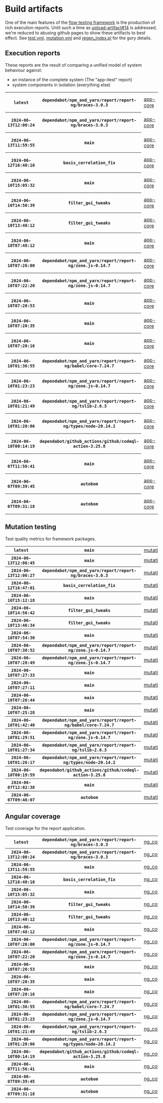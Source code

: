 # Build artifacts

One of the main features of the [flow testing framework](https://github.com/Mastercard/flow) is the production of rich execution reports.
Until such a time as [upload-artifact#14](https://github.com/actions/upload-artifact/issues/14) is addressed, we're reduced to abusing github pages to show these artifacts to best effect.
See [test.yml](https://github.com/Mastercard/flow/blob/main/.github/workflows/test.yml), [mutation.yml](https://github.com/Mastercard/flow/blob/main/.github/workflows/mutation.yml) and [regen_index.pl](https://github.com/Mastercard/flow/blob/pages/regen_index.pl) for the gory details.

## Execution reports

These reports are the result of comparing a unified model of system behaviour against:
 * an instance of the complete system (The "app-itest" report)
 * system components in isolation (everything else)

<!-- start:execution -->
<table>
	<tbody>
		<tr> <th><code>latest</code></th>
			 <th><code>dependabot/npm_and_yarn/report/report-ng/braces-3.0.3</code></th>
			<td><a href="execution/latest/app-core/target/mctf/latest/index.html">app-core</a></td>
			<td><a href="execution/latest/app-histogram/target/mctf/latest/index.html">app-histogram</a></td>
			<td><a href="execution/latest/app-itest/target/mctf/latest/index.html">app-itest</a></td>
			<td><a href="execution/latest/app-queue/target/mctf/latest/index.html">app-queue</a></td>
			<td><a href="execution/latest/app-store/target/mctf/latest/index.html">app-store</a></td>
			<td><a href="execution/latest/app-ui/target/mctf/latest/index.html">app-ui</a></td>
			<td><a href="execution/latest/app-web-ui/target/mctf/latest/index.html">app-web-ui</a></td>
		</tr>
		<tr> <th><code>2024-06-13T12:00:24</code></th>
			 <th><code>dependabot/npm_and_yarn/report/report-ng/braces-3.0.3</code></th>
			<td><a href="execution/1718280024/app-core/target/mctf/latest/index.html">app-core</a></td>
			<td><a href="execution/1718280024/app-histogram/target/mctf/latest/index.html">app-histogram</a></td>
			<td><a href="execution/1718280024/app-itest/target/mctf/latest/index.html">app-itest</a></td>
			<td><a href="execution/1718280024/app-queue/target/mctf/latest/index.html">app-queue</a></td>
			<td><a href="execution/1718280024/app-store/target/mctf/latest/index.html">app-store</a></td>
			<td><a href="execution/1718280024/app-ui/target/mctf/latest/index.html">app-ui</a></td>
			<td><a href="execution/1718280024/app-web-ui/target/mctf/latest/index.html">app-web-ui</a></td>
		</tr>
		<tr> <th><code>2024-06-13T11:59:55</code></th>
			 <th><code>main</code></th>
			<td><a href="execution/1718279995/app-core/target/mctf/latest/index.html">app-core</a></td>
			<td><a href="execution/1718279995/app-histogram/target/mctf/latest/index.html">app-histogram</a></td>
			<td><a href="execution/1718279995/app-itest/target/mctf/latest/index.html">app-itest</a></td>
			<td><a href="execution/1718279995/app-queue/target/mctf/latest/index.html">app-queue</a></td>
			<td><a href="execution/1718279995/app-store/target/mctf/latest/index.html">app-store</a></td>
			<td><a href="execution/1718279995/app-ui/target/mctf/latest/index.html">app-ui</a></td>
			<td><a href="execution/1718279995/app-web-ui/target/mctf/latest/index.html">app-web-ui</a></td>
		</tr>
		<tr> <th><code>2024-06-12T16:40:10</code></th>
			 <th><code>basis_cerrelation_fix</code></th>
			<td><a href="execution/1718210410/app-core/target/mctf/latest/index.html">app-core</a></td>
			<td><a href="execution/1718210410/app-histogram/target/mctf/latest/index.html">app-histogram</a></td>
			<td><a href="execution/1718210410/app-itest/target/mctf/latest/index.html">app-itest</a></td>
			<td><a href="execution/1718210410/app-queue/target/mctf/latest/index.html">app-queue</a></td>
			<td><a href="execution/1718210410/app-store/target/mctf/latest/index.html">app-store</a></td>
			<td><a href="execution/1718210410/app-ui/target/mctf/latest/index.html">app-ui</a></td>
			<td><a href="execution/1718210410/app-web-ui/target/mctf/latest/index.html">app-web-ui</a></td>
		</tr>
		<tr> <th><code>2024-06-10T15:05:32</code></th>
			 <th><code>main</code></th>
			<td><a href="execution/1718031932/app-core/target/mctf/latest/index.html">app-core</a></td>
			<td><a href="execution/1718031932/app-histogram/target/mctf/latest/index.html">app-histogram</a></td>
			<td><a href="execution/1718031932/app-itest/target/mctf/latest/index.html">app-itest</a></td>
			<td><a href="execution/1718031932/app-queue/target/mctf/latest/index.html">app-queue</a></td>
			<td><a href="execution/1718031932/app-store/target/mctf/latest/index.html">app-store</a></td>
			<td><a href="execution/1718031932/app-ui/target/mctf/latest/index.html">app-ui</a></td>
			<td><a href="execution/1718031932/app-web-ui/target/mctf/latest/index.html">app-web-ui</a></td>
		</tr>
		<tr> <th><code>2024-06-10T14:50:39</code></th>
			 <th><code>filter_gui_tweaks</code></th>
			<td><a href="execution/1718031039/app-core/target/mctf/latest/index.html">app-core</a></td>
			<td><a href="execution/1718031039/app-histogram/target/mctf/latest/index.html">app-histogram</a></td>
			<td><a href="execution/1718031039/app-itest/target/mctf/latest/index.html">app-itest</a></td>
			<td><a href="execution/1718031039/app-queue/target/mctf/latest/index.html">app-queue</a></td>
			<td><a href="execution/1718031039/app-store/target/mctf/latest/index.html">app-store</a></td>
			<td><a href="execution/1718031039/app-ui/target/mctf/latest/index.html">app-ui</a></td>
			<td><a href="execution/1718031039/app-web-ui/target/mctf/latest/index.html">app-web-ui</a></td>
		</tr>
		<tr> <th><code>2024-06-10T13:40:12</code></th>
			 <th><code>filter_gui_tweaks</code></th>
			<td><a href="execution/1718026812/app-core/target/mctf/latest/index.html">app-core</a></td>
			<td><a href="execution/1718026812/app-histogram/target/mctf/latest/index.html">app-histogram</a></td>
			<td><a href="execution/1718026812/app-itest/target/mctf/latest/index.html">app-itest</a></td>
			<td><a href="execution/1718026812/app-queue/target/mctf/latest/index.html">app-queue</a></td>
			<td><a href="execution/1718026812/app-store/target/mctf/latest/index.html">app-store</a></td>
			<td><a href="execution/1718026812/app-ui/target/mctf/latest/index.html">app-ui</a></td>
			<td><a href="execution/1718026812/app-web-ui/target/mctf/latest/index.html">app-web-ui</a></td>
		</tr>
		<tr> <th><code>2024-06-10T07:48:12</code></th>
			 <th><code>main</code></th>
			<td><a href="execution/1718005692/app-core/target/mctf/latest/index.html">app-core</a></td>
			<td><a href="execution/1718005692/app-histogram/target/mctf/latest/index.html">app-histogram</a></td>
			<td><a href="execution/1718005692/app-itest/target/mctf/latest/index.html">app-itest</a></td>
			<td><a href="execution/1718005692/app-queue/target/mctf/latest/index.html">app-queue</a></td>
			<td><a href="execution/1718005692/app-store/target/mctf/latest/index.html">app-store</a></td>
			<td><a href="execution/1718005692/app-ui/target/mctf/latest/index.html">app-ui</a></td>
			<td><a href="execution/1718005692/app-web-ui/target/mctf/latest/index.html">app-web-ui</a></td>
		</tr>
		<tr> <th><code>2024-06-10T07:26:00</code></th>
			 <th><code>dependabot/npm_and_yarn/report/report-ng/zone.js-0.14.7</code></th>
			<td><a href="execution/1718004360/app-core/target/mctf/latest/index.html">app-core</a></td>
			<td><a href="execution/1718004360/app-histogram/target/mctf/latest/index.html">app-histogram</a></td>
			<td><a href="execution/1718004360/app-itest/target/mctf/latest/index.html">app-itest</a></td>
			<td><a href="execution/1718004360/app-queue/target/mctf/latest/index.html">app-queue</a></td>
			<td><a href="execution/1718004360/app-store/target/mctf/latest/index.html">app-store</a></td>
			<td><a href="execution/1718004360/app-ui/target/mctf/latest/index.html">app-ui</a></td>
			<td><a href="execution/1718004360/app-web-ui/target/mctf/latest/index.html">app-web-ui</a></td>
		</tr>
		<tr> <th><code>2024-06-10T07:22:20</code></th>
			 <th><code>dependabot/npm_and_yarn/report/report-ng/zone.js-0.14.7</code></th>
			<td><a href="execution/1718004140/app-core/target/mctf/latest/index.html">app-core</a></td>
			<td><a href="execution/1718004140/app-histogram/target/mctf/latest/index.html">app-histogram</a></td>
			<td><a href="execution/1718004140/app-itest/target/mctf/latest/index.html">app-itest</a></td>
			<td><a href="execution/1718004140/app-queue/target/mctf/latest/index.html">app-queue</a></td>
			<td><a href="execution/1718004140/app-store/target/mctf/latest/index.html">app-store</a></td>
			<td><a href="execution/1718004140/app-ui/target/mctf/latest/index.html">app-ui</a></td>
			<td><a href="execution/1718004140/app-web-ui/target/mctf/latest/index.html">app-web-ui</a></td>
		</tr>
		<tr> <th><code>2024-06-10T07:20:53</code></th>
			 <th><code>main</code></th>
			<td><a href="execution/1718004053/app-core/target/mctf/latest/index.html">app-core</a></td>
			<td><a href="execution/1718004053/app-histogram/target/mctf/latest/index.html">app-histogram</a></td>
			<td><a href="execution/1718004053/app-itest/target/mctf/latest/index.html">app-itest</a></td>
			<td><a href="execution/1718004053/app-queue/target/mctf/latest/index.html">app-queue</a></td>
			<td><a href="execution/1718004053/app-store/target/mctf/latest/index.html">app-store</a></td>
			<td><a href="execution/1718004053/app-ui/target/mctf/latest/index.html">app-ui</a></td>
			<td><a href="execution/1718004053/app-web-ui/target/mctf/latest/index.html">app-web-ui</a></td>
		</tr>
		<tr> <th><code>2024-06-10T07:20:35</code></th>
			 <th><code>main</code></th>
			<td><a href="execution/1718004035/app-core/target/mctf/latest/index.html">app-core</a></td>
			<td><a href="execution/1718004035/app-histogram/target/mctf/latest/index.html">app-histogram</a></td>
			<td><a href="execution/1718004035/app-itest/target/mctf/latest/index.html">app-itest</a></td>
			<td><a href="execution/1718004035/app-queue/target/mctf/latest/index.html">app-queue</a></td>
			<td><a href="execution/1718004035/app-store/target/mctf/latest/index.html">app-store</a></td>
			<td><a href="execution/1718004035/app-ui/target/mctf/latest/index.html">app-ui</a></td>
			<td><a href="execution/1718004035/app-web-ui/target/mctf/latest/index.html">app-web-ui</a></td>
		</tr>
		<tr> <th><code>2024-06-10T07:20:16</code></th>
			 <th><code>main</code></th>
			<td><a href="execution/1718004016/app-core/target/mctf/latest/index.html">app-core</a></td>
			<td><a href="execution/1718004016/app-histogram/target/mctf/latest/index.html">app-histogram</a></td>
			<td><a href="execution/1718004016/app-itest/target/mctf/latest/index.html">app-itest</a></td>
			<td><a href="execution/1718004016/app-queue/target/mctf/latest/index.html">app-queue</a></td>
			<td><a href="execution/1718004016/app-store/target/mctf/latest/index.html">app-store</a></td>
			<td><a href="execution/1718004016/app-ui/target/mctf/latest/index.html">app-ui</a></td>
			<td><a href="execution/1718004016/app-web-ui/target/mctf/latest/index.html">app-web-ui</a></td>
		</tr>
		<tr> <th><code>2024-06-10T01:36:55</code></th>
			 <th><code>dependabot/npm_and_yarn/report/report-ng/babel/core-7.24.7</code></th>
			<td><a href="execution/1717983415/app-core/target/mctf/latest/index.html">app-core</a></td>
			<td><a href="execution/1717983415/app-histogram/target/mctf/latest/index.html">app-histogram</a></td>
			<td><a href="execution/1717983415/app-itest/target/mctf/latest/index.html">app-itest</a></td>
			<td><a href="execution/1717983415/app-queue/target/mctf/latest/index.html">app-queue</a></td>
			<td><a href="execution/1717983415/app-store/target/mctf/latest/index.html">app-store</a></td>
			<td><a href="execution/1717983415/app-ui/target/mctf/latest/index.html">app-ui</a></td>
			<td><a href="execution/1717983415/app-web-ui/target/mctf/latest/index.html">app-web-ui</a></td>
		</tr>
		<tr> <th><code>2024-06-10T01:23:23</code></th>
			 <th><code>dependabot/npm_and_yarn/report/report-ng/zone.js-0.14.7</code></th>
			<td><a href="execution/1717982603/app-core/target/mctf/latest/index.html">app-core</a></td>
			<td><a href="execution/1717982603/app-histogram/target/mctf/latest/index.html">app-histogram</a></td>
			<td><a href="execution/1717982603/app-itest/target/mctf/latest/index.html">app-itest</a></td>
			<td><a href="execution/1717982603/app-queue/target/mctf/latest/index.html">app-queue</a></td>
			<td><a href="execution/1717982603/app-store/target/mctf/latest/index.html">app-store</a></td>
			<td><a href="execution/1717982603/app-ui/target/mctf/latest/index.html">app-ui</a></td>
			<td><a href="execution/1717982603/app-web-ui/target/mctf/latest/index.html">app-web-ui</a></td>
		</tr>
		<tr> <th><code>2024-06-10T01:21:49</code></th>
			 <th><code>dependabot/npm_and_yarn/report/report-ng/tslib-2.6.3</code></th>
			<td><a href="execution/1717982509/app-core/target/mctf/latest/index.html">app-core</a></td>
			<td><a href="execution/1717982509/app-histogram/target/mctf/latest/index.html">app-histogram</a></td>
			<td><a href="execution/1717982509/app-itest/target/mctf/latest/index.html">app-itest</a></td>
			<td><a href="execution/1717982509/app-queue/target/mctf/latest/index.html">app-queue</a></td>
			<td><a href="execution/1717982509/app-store/target/mctf/latest/index.html">app-store</a></td>
			<td><a href="execution/1717982509/app-ui/target/mctf/latest/index.html">app-ui</a></td>
			<td><a href="execution/1717982509/app-web-ui/target/mctf/latest/index.html">app-web-ui</a></td>
		</tr>
		<tr> <th><code>2024-06-10T01:20:06</code></th>
			 <th><code>dependabot/npm_and_yarn/report/report-ng/types/node-20.14.2</code></th>
			<td><a href="execution/1717982406/app-core/target/mctf/latest/index.html">app-core</a></td>
			<td><a href="execution/1717982406/app-histogram/target/mctf/latest/index.html">app-histogram</a></td>
			<td><a href="execution/1717982406/app-itest/target/mctf/latest/index.html">app-itest</a></td>
			<td><a href="execution/1717982406/app-queue/target/mctf/latest/index.html">app-queue</a></td>
			<td><a href="execution/1717982406/app-store/target/mctf/latest/index.html">app-store</a></td>
			<td><a href="execution/1717982406/app-ui/target/mctf/latest/index.html">app-ui</a></td>
			<td><a href="execution/1717982406/app-web-ui/target/mctf/latest/index.html">app-web-ui</a></td>
		</tr>
		<tr> <th><code>2024-06-10T00:14:19</code></th>
			 <th><code>dependabot/github_actions/github/codeql-action-3.25.8</code></th>
			<td><a href="execution/1717978459/app-core/target/mctf/latest/index.html">app-core</a></td>
			<td><a href="execution/1717978459/app-histogram/target/mctf/latest/index.html">app-histogram</a></td>
			<td><a href="execution/1717978459/app-itest/target/mctf/latest/index.html">app-itest</a></td>
			<td><a href="execution/1717978459/app-queue/target/mctf/latest/index.html">app-queue</a></td>
			<td><a href="execution/1717978459/app-store/target/mctf/latest/index.html">app-store</a></td>
			<td><a href="execution/1717978459/app-ui/target/mctf/latest/index.html">app-ui</a></td>
			<td><a href="execution/1717978459/app-web-ui/target/mctf/latest/index.html">app-web-ui</a></td>
		</tr>
		<tr> <th><code>2024-06-07T11:56:41</code></th>
			 <th><code>main</code></th>
			<td><a href="execution/1717761401/app-core/target/mctf/latest/index.html">app-core</a></td>
			<td><a href="execution/1717761401/app-histogram/target/mctf/latest/index.html">app-histogram</a></td>
			<td><a href="execution/1717761401/app-itest/target/mctf/latest/index.html">app-itest</a></td>
			<td><a href="execution/1717761401/app-queue/target/mctf/latest/index.html">app-queue</a></td>
			<td><a href="execution/1717761401/app-store/target/mctf/latest/index.html">app-store</a></td>
			<td><a href="execution/1717761401/app-ui/target/mctf/latest/index.html">app-ui</a></td>
			<td><a href="execution/1717761401/app-web-ui/target/mctf/latest/index.html">app-web-ui</a></td>
		</tr>
		<tr> <th><code>2024-06-07T09:39:45</code></th>
			 <th><code>autobom</code></th>
			<td><a href="execution/1717753185/app-core/target/mctf/latest/index.html">app-core</a></td>
			<td><a href="execution/1717753185/app-histogram/target/mctf/latest/index.html">app-histogram</a></td>
			<td><a href="execution/1717753185/app-itest/target/mctf/latest/index.html">app-itest</a></td>
			<td><a href="execution/1717753185/app-queue/target/mctf/latest/index.html">app-queue</a></td>
			<td><a href="execution/1717753185/app-store/target/mctf/latest/index.html">app-store</a></td>
			<td><a href="execution/1717753185/app-ui/target/mctf/latest/index.html">app-ui</a></td>
			<td><a href="execution/1717753185/app-web-ui/target/mctf/latest/index.html">app-web-ui</a></td>
		</tr>
		<tr> <th><code>2024-06-07T09:31:18</code></th>
			 <th><code>autobom</code></th>
			<td><a href="execution/1717752678/app-core/target/mctf/latest/index.html">app-core</a></td>
			<td><a href="execution/1717752678/app-histogram/target/mctf/latest/index.html">app-histogram</a></td>
			<td><a href="execution/1717752678/app-itest/target/mctf/latest/index.html">app-itest</a></td>
			<td><a href="execution/1717752678/app-queue/target/mctf/latest/index.html">app-queue</a></td>
			<td><a href="execution/1717752678/app-store/target/mctf/latest/index.html">app-store</a></td>
			<td><a href="execution/1717752678/app-ui/target/mctf/latest/index.html">app-ui</a></td>
			<td><a href="execution/1717752678/app-web-ui/target/mctf/latest/index.html">app-web-ui</a></td>
		</tr>
	</tbody>
</table>
<!-- end:execution -->

## Mutation testing

Test quality metrics for framework packages.

<!-- start:mutation -->
<table>
	<tbody>
		<tr> <th><code>latest</code></th>
			 <th><code>main</code></th>
			<td><a href="mutation/latest/mutation_report/index.html">mutation</a></td>
		</tr>
		<tr> <th><code>2024-06-13T12:06:45</code></th>
			 <th><code>main</code></th>
			<td><a href="mutation/1718280405/mutation_report/index.html">mutation</a></td>
		</tr>
		<tr> <th><code>2024-06-13T12:06:27</code></th>
			 <th><code>dependabot/npm_and_yarn/report/report-ng/braces-3.0.3</code></th>
			<td><a href="mutation/1718280387/mutation_report/index.html">mutation</a></td>
		</tr>
		<tr> <th><code>2024-06-12T16:47:01</code></th>
			 <th><code>basis_cerrelation_fix</code></th>
			<td><a href="mutation/1718210821/mutation_report/index.html">mutation</a></td>
		</tr>
		<tr> <th><code>2024-06-10T15:12:18</code></th>
			 <th><code>main</code></th>
			<td><a href="mutation/1718032338/mutation_report/index.html">mutation</a></td>
		</tr>
		<tr> <th><code>2024-06-10T14:56:42</code></th>
			 <th><code>filter_gui_tweaks</code></th>
			<td><a href="mutation/1718031402/mutation_report/index.html">mutation</a></td>
		</tr>
		<tr> <th><code>2024-06-10T13:46:34</code></th>
			 <th><code>filter_gui_tweaks</code></th>
			<td><a href="mutation/1718027194/mutation_report/index.html">mutation</a></td>
		</tr>
		<tr> <th><code>2024-06-10T07:54:30</code></th>
			 <th><code>main</code></th>
			<td><a href="mutation/1718006070/mutation_report/index.html">mutation</a></td>
		</tr>
		<tr> <th><code>2024-06-10T07:30:52</code></th>
			 <th><code>dependabot/npm_and_yarn/report/report-ng/zone.js-0.14.7</code></th>
			<td><a href="mutation/1718004652/mutation_report/index.html">mutation</a></td>
		</tr>
		<tr> <th><code>2024-06-10T07:28:49</code></th>
			 <th><code>dependabot/npm_and_yarn/report/report-ng/zone.js-0.14.7</code></th>
			<td><a href="mutation/1718004529/mutation_report/index.html">mutation</a></td>
		</tr>
		<tr> <th><code>2024-06-10T07:27:33</code></th>
			 <th><code>main</code></th>
			<td><a href="mutation/1718004453/mutation_report/index.html">mutation</a></td>
		</tr>
		<tr> <th><code>2024-06-10T07:27:11</code></th>
			 <th><code>main</code></th>
			<td><a href="mutation/1718004431/mutation_report/index.html">mutation</a></td>
		</tr>
		<tr> <th><code>2024-06-10T07:26:44</code></th>
			 <th><code>main</code></th>
			<td><a href="mutation/1718004404/mutation_report/index.html">mutation</a></td>
		</tr>
		<tr> <th><code>2024-06-10T07:25:28</code></th>
			 <th><code>main</code></th>
			<td><a href="mutation/1718004328/mutation_report/index.html">mutation</a></td>
		</tr>
		<tr> <th><code>2024-06-10T01:42:40</code></th>
			 <th><code>dependabot/npm_and_yarn/report/report-ng/babel/core-7.24.7</code></th>
			<td><a href="mutation/1717983760/mutation_report/index.html">mutation</a></td>
		</tr>
		<tr> <th><code>2024-06-10T01:29:51</code></th>
			 <th><code>dependabot/npm_and_yarn/report/report-ng/zone.js-0.14.7</code></th>
			<td><a href="mutation/1717982991/mutation_report/index.html">mutation</a></td>
		</tr>
		<tr> <th><code>2024-06-10T01:27:34</code></th>
			 <th><code>dependabot/npm_and_yarn/report/report-ng/tslib-2.6.3</code></th>
			<td><a href="mutation/1717982854/mutation_report/index.html">mutation</a></td>
		</tr>
		<tr> <th><code>2024-06-10T01:26:17</code></th>
			 <th><code>dependabot/npm_and_yarn/report/report-ng/types/node-20.14.2</code></th>
			<td><a href="mutation/1717982777/mutation_report/index.html">mutation</a></td>
		</tr>
		<tr> <th><code>2024-06-10T00:19:59</code></th>
			 <th><code>dependabot/github_actions/github/codeql-action-3.25.8</code></th>
			<td><a href="mutation/1717978799/mutation_report/index.html">mutation</a></td>
		</tr>
		<tr> <th><code>2024-06-07T12:02:38</code></th>
			 <th><code>main</code></th>
			<td><a href="mutation/1717761758/mutation_report/index.html">mutation</a></td>
		</tr>
		<tr> <th><code>2024-06-07T09:46:07</code></th>
			 <th><code>autobom</code></th>
			<td><a href="mutation/1717753567/mutation_report/index.html">mutation</a></td>
		</tr>
	</tbody>
</table>
<!-- end:mutation -->

## Angular coverage

Test coverage for the report application.

<!-- start:ng_coverage -->
<table>
	<tbody>
		<tr> <th><code>latest</code></th>
			 <th><code>dependabot/npm_and_yarn/report/report-ng/braces-3.0.3</code></th>
			<td><a href="ng_coverage/latest/report/index.html">ng_coverage</a></td>
		</tr>
		<tr> <th><code>2024-06-13T12:00:24</code></th>
			 <th><code>dependabot/npm_and_yarn/report/report-ng/braces-3.0.3</code></th>
			<td><a href="ng_coverage/1718280024/report/index.html">ng_coverage</a></td>
		</tr>
		<tr> <th><code>2024-06-13T11:59:55</code></th>
			 <th><code>main</code></th>
			<td><a href="ng_coverage/1718279995/report/index.html">ng_coverage</a></td>
		</tr>
		<tr> <th><code>2024-06-12T16:40:10</code></th>
			 <th><code>basis_cerrelation_fix</code></th>
			<td><a href="ng_coverage/1718210410/report/index.html">ng_coverage</a></td>
		</tr>
		<tr> <th><code>2024-06-10T15:05:32</code></th>
			 <th><code>main</code></th>
			<td><a href="ng_coverage/1718031932/report/index.html">ng_coverage</a></td>
		</tr>
		<tr> <th><code>2024-06-10T14:50:39</code></th>
			 <th><code>filter_gui_tweaks</code></th>
			<td><a href="ng_coverage/1718031039/report/index.html">ng_coverage</a></td>
		</tr>
		<tr> <th><code>2024-06-10T13:40:12</code></th>
			 <th><code>filter_gui_tweaks</code></th>
			<td><a href="ng_coverage/1718026812/report/index.html">ng_coverage</a></td>
		</tr>
		<tr> <th><code>2024-06-10T07:48:12</code></th>
			 <th><code>main</code></th>
			<td><a href="ng_coverage/1718005692/report/index.html">ng_coverage</a></td>
		</tr>
		<tr> <th><code>2024-06-10T07:26:00</code></th>
			 <th><code>dependabot/npm_and_yarn/report/report-ng/zone.js-0.14.7</code></th>
			<td><a href="ng_coverage/1718004360/report/index.html">ng_coverage</a></td>
		</tr>
		<tr> <th><code>2024-06-10T07:22:20</code></th>
			 <th><code>dependabot/npm_and_yarn/report/report-ng/zone.js-0.14.7</code></th>
			<td><a href="ng_coverage/1718004140/report/index.html">ng_coverage</a></td>
		</tr>
		<tr> <th><code>2024-06-10T07:20:53</code></th>
			 <th><code>main</code></th>
			<td><a href="ng_coverage/1718004053/report/index.html">ng_coverage</a></td>
		</tr>
		<tr> <th><code>2024-06-10T07:20:35</code></th>
			 <th><code>main</code></th>
			<td><a href="ng_coverage/1718004035/report/index.html">ng_coverage</a></td>
		</tr>
		<tr> <th><code>2024-06-10T07:20:16</code></th>
			 <th><code>main</code></th>
			<td><a href="ng_coverage/1718004016/report/index.html">ng_coverage</a></td>
		</tr>
		<tr> <th><code>2024-06-10T01:36:55</code></th>
			 <th><code>dependabot/npm_and_yarn/report/report-ng/babel/core-7.24.7</code></th>
			<td><a href="ng_coverage/1717983415/report/index.html">ng_coverage</a></td>
		</tr>
		<tr> <th><code>2024-06-10T01:23:23</code></th>
			 <th><code>dependabot/npm_and_yarn/report/report-ng/zone.js-0.14.7</code></th>
			<td><a href="ng_coverage/1717982603/report/index.html">ng_coverage</a></td>
		</tr>
		<tr> <th><code>2024-06-10T01:21:49</code></th>
			 <th><code>dependabot/npm_and_yarn/report/report-ng/tslib-2.6.3</code></th>
			<td><a href="ng_coverage/1717982509/report/index.html">ng_coverage</a></td>
		</tr>
		<tr> <th><code>2024-06-10T01:20:06</code></th>
			 <th><code>dependabot/npm_and_yarn/report/report-ng/types/node-20.14.2</code></th>
			<td><a href="ng_coverage/1717982406/report/index.html">ng_coverage</a></td>
		</tr>
		<tr> <th><code>2024-06-10T00:14:19</code></th>
			 <th><code>dependabot/github_actions/github/codeql-action-3.25.8</code></th>
			<td><a href="ng_coverage/1717978459/report/index.html">ng_coverage</a></td>
		</tr>
		<tr> <th><code>2024-06-07T11:56:41</code></th>
			 <th><code>main</code></th>
			<td><a href="ng_coverage/1717761401/report/index.html">ng_coverage</a></td>
		</tr>
		<tr> <th><code>2024-06-07T09:39:45</code></th>
			 <th><code>autobom</code></th>
			<td><a href="ng_coverage/1717753185/report/index.html">ng_coverage</a></td>
		</tr>
		<tr> <th><code>2024-06-07T09:31:18</code></th>
			 <th><code>autobom</code></th>
			<td><a href="ng_coverage/1717752678/report/index.html">ng_coverage</a></td>
		</tr>
	</tbody>
</table>
<!-- end:ng_coverage -->